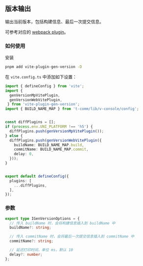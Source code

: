 ## 版本输出

输出当前版本，包括构建信息、最后一次提交信息。

可参考对应的 [webpack plugin](../plugin/gen-version.html)。

### 如何使用

安装

```bash
pnpm add vite-plugin-gen-version -D
```

在 `vite.config.ts` 中添加如下设置：


```ts
import { defineConfig } from 'vite';
import { 
  genVersionMpVitePlugin,
  genVersionWebVitePlugin,
 } from 'vite-plugin-gen-version';
import { BUILD_NAME_MAP } from 't-comm/lib/v-console/config';


const diffPlugins = [];
if (process.env.UNI_PLATFORM !== 'h5') {
  diffPlugins.push(genVersionMpVitePlugin());
} else {
  diffPlugins.push(genVersionWebVitePlugin({
    buildName: BUILD_NAME_MAP.build,
    commitName: BUILD_NAME_MAP.commit,
    delay: 0,
  }));
}


export default defineConfig({
  plugins: [
    ...diffPlugins,
  ],
});
```

### 参数

```ts
export type IGenVersionOptions = {
  // 传入 buildName 时，会将构建信息插入到 buildName 中
  buildName?: string;

  // 传入 commitName 时，会将最后一次提交信息插入到 commitName 中
  commitName?: string;

  // 延迟打印时间，单位 ms，默认 10
  delay?: number;
};
```
